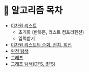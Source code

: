 # 📁 알고리즘 목차

- [이차원 리스트](https://github.com/psun0610/TIL/blob/master/05_Algorithm/%EC%95%8C%EA%B3%A0%EB%A6%AC%EC%A6%981_%EC%9D%B4%EC%B0%A8%EC%9B%90%EB%A6%AC%EC%8A%A4%ED%8A%B8.md)
  - 초기화 (반복문, 리스트 컴프리헨션)
  - 입력받기
- [이차원 리스트의 순회, 전치, 회전](https://github.com/psun0610/TIL/blob/master/05_Algorithm/%EC%95%8C%EA%B3%A0%EB%A6%AC%EC%A6%982_%EC%9D%B4%EC%B0%A8%EC%9B%90%EB%A6%AC%EC%8A%A4%ED%8A%B8_%EC%88%9C%ED%9A%8C_%EC%A0%84%EC%B9%98_%ED%9A%8C%EC%A0%84.md)
- [완전 탐색](https://github.com/psun0610/TIL/blob/master/05_Algorithm/%EC%95%8C%EA%B3%A0%EB%A6%AC%EC%A6%983_%EC%99%84%EC%A0%84%ED%83%90%EC%83%891.md)
- [그래프](https://github.com/psun0610/TIL/blob/master/05_Algorithm/%EC%95%8C%EA%B3%A0%EB%A6%AC%EC%A6%984_%EA%B7%B8%EB%9E%98%ED%94%84.md)
- [그래프 탐색(DFS, BFS)](https://github.com/psun0610/TIL/blob/master/05_Algorithm/%EC%95%8C%EA%B3%A0%EB%A6%AC%EC%A6%985_%EA%B7%B8%EB%9E%98%ED%94%84%ED%83%90%EC%83%89(DFS_BFS).md)